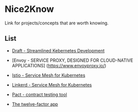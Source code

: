 # Nice2Know
Link for projects/concepts that are worth knowing.

## List
- [Draft - Streamlined Kebernetes Development](https://draft.sh/)

- [Envoy - SERVICE PROXY, DESIGNED FOR CLOUD-NATIVE APPLICATIONS] (https://www.envoyproxy.io/)

- [Istio - Service Mesh for Kubernetes](https://istio.io/)

- [Linkerd - Service Mesh for Kubernetes](https://linkerd.io/)

- [Pact - contract testing tool](https://docs.pact.io/)

- [The twelve-factor app](https://12factor.net/)
